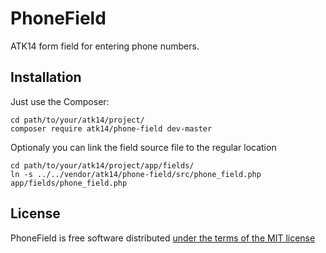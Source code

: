 PhoneField
==========

ATK14 form field for entering phone numbers.

Installation
------------

Just use the Composer:

    cd path/to/your/atk14/project/
    composer require atk14/phone-field dev-master

Optionaly you can link the field source file to the regular location

    cd path/to/your/atk14/project/app/fields/
    ln -s ../../vendor/atk14/phone-field/src/phone_field.php app/fields/phone_field.php

License
-------

PhoneField is free software distributed [under the terms of the MIT license](http://www.opensource.org/licenses/mit-license)
